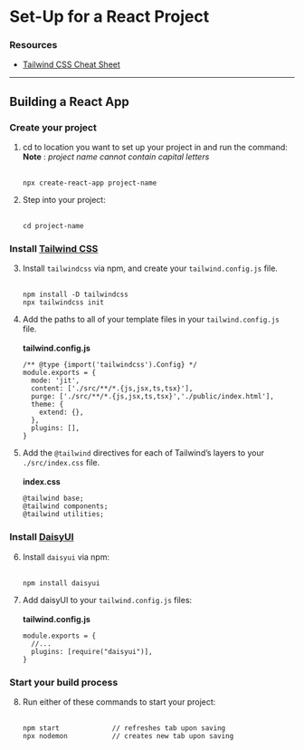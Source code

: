 # Set-Up for a React Project

### Resources
- [Tailwind CSS Cheat Sheet](https://nerdcave.com/tailwind-cheat-sheet)
***
## Building a React App

### Create your project
1. cd to location you want to set up your project in and run the command:  
  __Note__ : *project name cannot contain capital letters*<br><br>
      ```
      npx create-react-app project-name
      ```
2. Step into your project: <br><br>
      ```
      cd project-name
      ```

### Install [Tailwind CSS](https://tailwindcss.com/)
3. Install `tailwindcss` via npm, and create your `tailwind.config.js` file.<br><br>
      ```
      npm install -D tailwindcss
      npx tailwindcss init
      ```
4. Add the paths to all of your template files in your `tailwind.config.js` file.<br><br>
      **tailwind.config.js**
      ```
      /** @type {import('tailwindcss').Config} */
      module.exports = {
        mode: 'jit',
        content: ['./src/**/*.{js,jsx,ts,tsx}'],
        purge: ['./src/**/*.{js,jsx,ts,tsx}','./public/index.html'],
        theme: {
          extend: {},
        },
        plugins: [],
      }
      ```
5. Add the `@tailwind` directives for each of Tailwind’s layers to your `./src/index.css` file.<br><br>
      **index.css**
      ```
      @tailwind base;
      @tailwind components;
      @tailwind utilities;
      ```

### Install [DaisyUI](https://daisyui.com/)
6. Install `daisyui` via npm:<br><br>
      ```
      npm install daisyui
      ```
7. Add daisyUI to your `tailwind.config.js` files:<br><br>
      **tailwind.config.js**
      ```
      module.exports = {
        //...
        plugins: [require("daisyui")],
      }
      ```

### Start your build process
8. Run either of these commands to start your project:<br><br>
      ```
      npm start             // refreshes tab upon saving
      npx nodemon           // creates new tab upon saving
      ```
